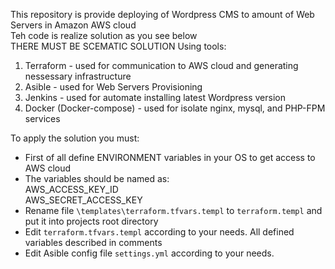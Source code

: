 This repository is provide deploying of Wordpress CMS to amount of Web Servers in Amazon AWS cloud  
Teh code is realize solution as you see below  
THERE MUST BE SCEMATIC SOLUTION
Using tools:  
1. Terraform - used for communication to AWS cloud and generating nessessary infrastructure  
2. Asible - used for Web Servers Provisioning  
3. Jenkins - used for automate installing latest Wordpress version  
4. Docker (Docker-compose) - used for isolate nginx, mysql, and PHP-FPM services  

To apply the solution you must:  
* First of all define ENVIRONMENT variables in your OS to get access to AWS cloud  
* The variables should be named as:  
AWS_ACCESS_KEY_ID  
AWS_SECRET_ACCESS_KEY  
* Rename file `\templates\terraform.tfvars.templ` to `terraform.templ` and put it into projects root directory  
* Edit `terraform.tfvars.templ` according to your needs. All defined variables described in comments  
* Edit Asible config file `settings.yml` according to your needs.

